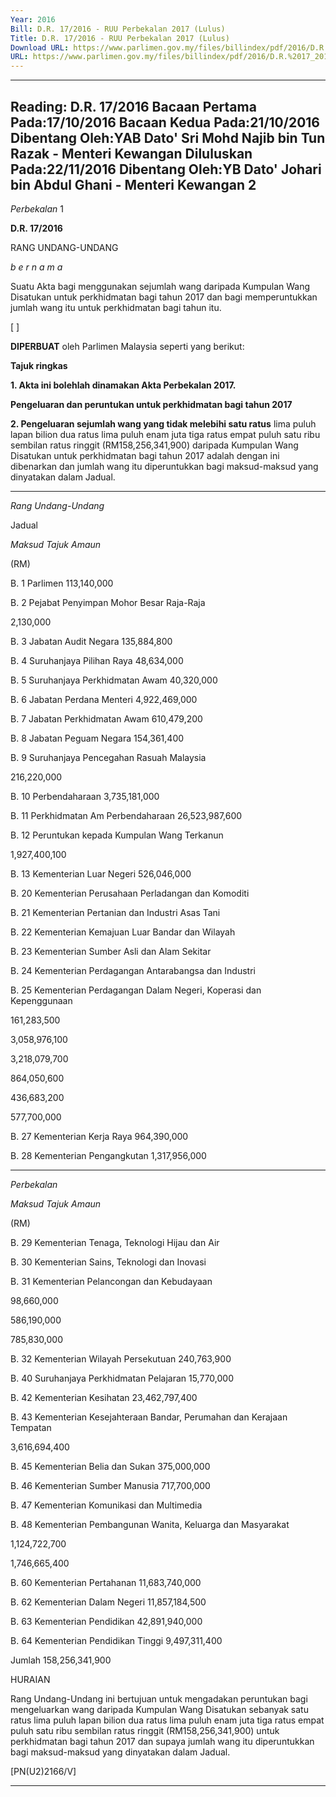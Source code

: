```yaml
---
Year: 2016
Bill: D.R. 17/2016 - RUU Perbekalan 2017 (Lulus)
Title: D.R. 17/2016 - RUU Perbekalan 2017 (Lulus)
Download URL: https://www.parlimen.gov.my/files/billindex/pdf/2016/D.R.%2017_2016%20(bm).pdf
URL: https://www.parlimen.gov.my/files/billindex/pdf/2016/D.R.%2017_2016%20(bm).pdf
---
```

---
Reading:
D.R. 17/2016
Bacaan Pertama Pada:17/10/2016
Bacaan Kedua Pada:21/10/2016
Dibentang Oleh:YAB Dato' Sri Mohd Najib bin Tun Razak - Menteri Kewangan
Diluluskan Pada:22/11/2016
Dibentang Oleh:YB Dato' Johari  bin Abdul Ghani - Menteri Kewangan 2
---

_Perbekalan_ 1

**D.R. 17/2016**

RANG UNDANG-UNDANG

_b e r n a m a_

Suatu Akta bagi menggunakan sejumlah wang daripada
Kumpulan Wang Disatukan untuk perkhidmatan bagi tahun 2017
dan bagi memperuntukkan jumlah wang itu untuk perkhidmatan
bagi tahun itu.

[ ]

**DIPERBUAT** oleh Parlimen Malaysia seperti yang berikut:

**Tajuk ringkas**

**1. Akta ini bolehlah dinamakan Akta Perbekalan 2017.**

**Pengeluaran dan peruntukan untuk perkhidmatan bagi tahun 2017**

**2. Pengeluaran sejumlah wang yang tidak melebihi satu ratus**
lima puluh lapan bilion dua ratus lima puluh enam juta tiga ratus
empat puluh satu ribu sembilan ratus ringgit (RM158,256,341,900)
daripada Kumpulan Wang Disatukan untuk perkhidmatan bagi
tahun 2017 adalah dengan ini dibenarkan dan jumlah wang itu
diperuntukkan bagi maksud-maksud yang dinyatakan dalam Jadual.


-----

_Rang Undang-Undang_

Jadual

_Maksud_ _Tajuk_ _Amaun_

(RM)

B. 1 Parlimen 113,140,000


B. 2 Pejabat Penyimpan Mohor Besar
Raja-Raja


2,130,000


B. 3 Jabatan Audit Negara 135,884,800

B. 4 Suruhanjaya Pilihan Raya 48,634,000

B. 5 Suruhanjaya Perkhidmatan Awam 40,320,000

B. 6 Jabatan Perdana Menteri 4,922,469,000

B. 7 Jabatan Perkhidmatan Awam 610,479,200

B. 8 Jabatan Peguam Negara 154,361,400


B. 9 Suruhanjaya Pencegahan Rasuah
Malaysia


216,220,000


B. 10 Perbendaharaan 3,735,181,000

B. 11 Perkhidmatan Am Perbendaharaan 26,523,987,600


B. 12 Peruntukan kepada Kumpulan Wang
Terkanun


1,927,400,100


B. 13 Kementerian Luar Negeri 526,046,000


B. 20 Kementerian Perusahaan Perladangan
dan Komoditi

B. 21 Kementerian Pertanian dan Industri Asas
Tani

B. 22 Kementerian Kemajuan Luar Bandar dan
Wilayah

B. 23 Kementerian Sumber Asli dan Alam
Sekitar

B. 24 Kementerian Perdagangan Antarabangsa
dan Industri

B. 25 Kementerian Perdagangan Dalam Negeri,
Koperasi dan Kepenggunaan


161,283,500

3,058,976,100

3,218,079,700

864,050,600

436,683,200

577,700,000


B. 27 Kementerian Kerja Raya 964,390,000

B. 28 Kementerian Pengangkutan 1,317,956,000


-----

_Perbekalan_

_Maksud_ _Tajuk_ _Amaun_

(RM)


B. 29 Kementerian Tenaga, Teknologi Hijau
dan Air

B. 30 Kementerian Sains, Teknologi dan
Inovasi

B. 31 Kementerian Pelancongan dan
Kebudayaan


98,660,000

586,190,000

785,830,000


B. 32 Kementerian Wilayah Persekutuan 240,763,900

B. 40 Suruhanjaya Perkhidmatan Pelajaran 15,770,000

B. 42 Kementerian Kesihatan 23,462,797,400


B. 43 Kementerian Kesejahteraan Bandar,
Perumahan dan Kerajaan Tempatan


3,616,694,400


B. 45 Kementerian Belia dan Sukan 375,000,000

B. 46 Kementerian Sumber Manusia 717,700,000


B. 47 Kementerian Komunikasi dan
Multimedia

B. 48 Kementerian Pembangunan Wanita,
Keluarga dan Masyarakat


1,124,722,700

1,746,665,400


B. 60 Kementerian Pertahanan 11,683,740,000

B. 62 Kementerian Dalam Negeri 11,857,184,500

B. 63 Kementerian Pendidikan 42,891,940,000

B. 64 Kementerian Pendidikan Tinggi 9,497,311,400

Jumlah 158,256,341,900

HURAIAN

Rang Undang-Undang ini bertujuan untuk mengadakan peruntukan bagi
mengeluarkan wang daripada Kumpulan Wang Disatukan sebanyak satu ratus
lima puluh lapan bilion dua ratus lima puluh enam juta tiga ratus empat puluh
satu ribu sembilan ratus ringgit (RM158,256,341,900) untuk perkhidmatan bagi
tahun 2017 dan supaya jumlah wang itu diperuntukkan bagi maksud-maksud
yang dinyatakan dalam Jadual.

[PN(U2)2166/V]


-----

